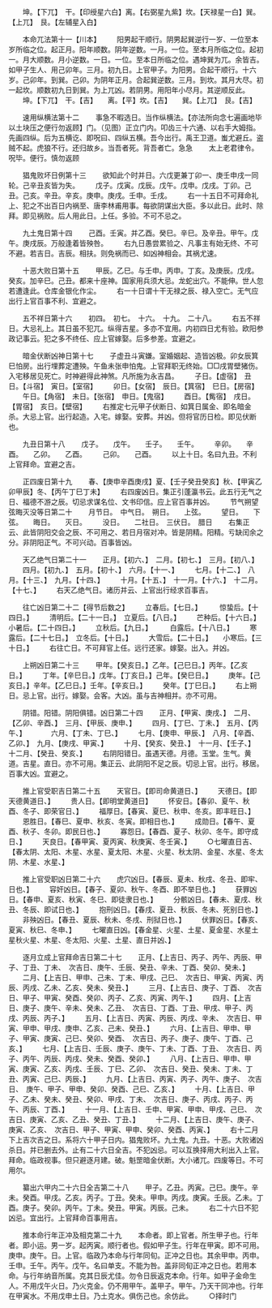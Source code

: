 <!-- { "loadSidebar": true } -->
　　坤。【下兀】　干。【印绶星六白】离。【右弼星九紫】坎。【天禄星一白】巽。【上兀】　艮。【左辅星入白】

　　本命兀法第十一【川本】
　　阳男起干顺行。阴男起巽逆行一岁、一位至本岁所临之位。起正月。阳年顺数。阴年逆数。一月。一位。至本月所临之位。起初一。月大顺数。月小逆数。一日。一位。至本日所临之位。遇坤巽为兀。余皆吉。如甲子生人、用己卯年。三月。初九日。上官甲子。为阳男。合起干顺行。十六岁。己卯年。到巽。己卯。为阴年正月。合起巽逆数。三月。到坎。其月大尽。初一起坎。顺数初九日到巽。为上兀凶。若阴男。用阳年小尽月。其逆顺反此。
　　坤。【下兀】　干。【吉】　　离。【平】坎。【吉】　　巽。【上兀】　艮。【吉】

　　速用纵横法第十二
　　事急不暇选日。当作纵横法。【亦法所向念七遍画地毕以土块压之便行勿返顾】门。（见图）正立门内。叩齿三十六通、以右手大姆指。先画四纵。后为五横讫、即呪曰、四纵五横。吾今出行。禹王卫道。蚩尤避丘。盗贼不起。虎狼不行。还归故乡。当吾者死。背吾者亡。急急
　　太上老君律令。呪毕。便行。慎勿返顾

　　猖鬼败坏日例第十三
　　欲知此个时并日。六戊更兼丁卯一、庚壬申戌一同轮。己辛丑亥皆为失。
　　戊子。戊寅。戊辰。戊午。戊申。戊戌。丁卯。己丑。己亥。辛丑。辛亥。庚申。庚戌。壬申。壬戌。
　　右一十五日不可拜命礼上、犯之不出百日内祸至、唐李林甫用事。每欲阴谋出大臣。多以此日。此时、除拜。即见祸败。后人用此日。上任。多验。不可不忌之。

　　九土鬼日第十四
　　己酉。壬寅。并乙酉。癸巳。辛巳。及辛丑。甲午。戊午。庚戌辰。万般逢着皆殃咎。
　　右九日愚尝累验之、凡事主有始无终、不可不避。若吉日。吉辰。相扶。则免祸而已、如凶神相会。其祸尤速。

　　十恶大败日第十五
　　甲辰。乙巳。与壬申。丙申。丁亥。及庚辰。戊戌。癸亥。加辛巳。己丑。都来十座神。国家用兵须大忌。龙蛇出穴。不能伸。世人忽若遭逢此。仓库金银化作尘。
　　右一十日谓十干无禄之辰、禄入空亡。无气应出行上官百事不利、宜避之。

　　五不祥日第十六
　　初四。　初七。　十六。　十九。　二十八。
　　右五不祥日。大忌礼上。其日虽不犯兀。纵得吉星。多亦不宜用。内初四日尤有验。欧阳参政记事云。犯之多不终任、应上官嫁娶。后多参差。宜避之。

　　暗金伏断凶神日第十七
　　子虚丑斗寅嫌。室婚姻起、造皆凶极。卯女辰箕巳怕房。出行埋葬定遭殃。午鱼未张申怕鬼。上官拜职无终始。□□戌胃壁猪伤。入宅移居见死亡。时神避得此神煞。凡所施为永吉昌。
　　子日。【虚宿】　丑日。【斗宿】　寅日。【室宿】
　　卯日。【女宿】　辰日。【箕宿】　巳日。【房宿】
　　午日。【角宿】　未日。【张宿】　申日。【鬼宿】
　　酉日。【觜宿】　戌日。【胃宿】　亥日。【壁宿】
　　右推定七元甲子伏断日、如箕日属金、即名暗金杀。大忌上官。出行起造。入宅。嫁娶。安葬。并凶。但将官历日检。即见伏断也。

　　九丑日第十八
　　戊子。　　戊午。　　壬子。　　壬午。
　　辛卯。　　辛酉。　　乙卯。　　乙酉。
　　己卯。　　己酉。
　　以上十日。名曰九丑。不利上官拜命。宜避之吉。

　　正四废日第十九
　　春、【庚申辛酉庚戌】夏、【壬子癸丑癸亥】秋、【甲寅乙卯甲辰】冬、【丙午丁巳丁未】
　　右四废凶日。集正引蓬瀛书云。此五行无气之日、福德不游之辰。切忌求谋名位、文书印信。应上官百事并凶。
　　节气朔望弦晦灭没等日第二十
　　月节日。　中气日。　朔日。　　上弦。
　　望日。　　下弦。　　晦日。　　灭日。
　　没日。　　二社日。　三伏日。　腊日
　　右集正云、此皆阴阳交会之辰、不可用之、若日月宿对冲。皆是阴精。阳精。亏缺闰余之分。非阴阳正气。不可兴动。百事皆凶。

　　天乙绝气日第二十一
　　正月。【初六、】　二月。【初七、】　三月。【初八、】
　　四月。【初九、】　五月。【初十、】　六月。【十一、】
　　七月。【十二、】　八月。【十三、】　九月。【十四、】
　　十月。【十五、】　十一月。【十六、】　十二月。【十七、】
　　右天乙绝气日。诸历并云、上官出行经求百事吉。

　　往亡凶日第二十二【得节后数之】
　　立春后。【七日。】　　　惊蛰后。【十四日。】
　　清明后。【二十一日。】　立夏后。【八日。】
　　芒种后。【十六日。】　　小暑后。【二十四日。】
　　立秋后。【九日。】　　　白露后。【十八日。】
　　寒露后。【二十七日。】　立冬后。【十日。】
　　大雪后。【二十日。】　　小寒后。【三十日。】
　　右往亡日。不可拜官上任。远行还家。嫁娶。出入。并凶。

　　上朔凶日第二十三
　　甲年。【癸亥日。】乙年。【己巳日。】丙年。【乙亥日。】
　　丁年。【辛巳日。】戊年。【丁亥日。】己年。【癸巳日。】
　　庚年。【己亥日。】辛年。【乙巳日。】壬年。【辛亥日。】
　　癸年。【丁巳日。】
　　右上朔日。忌上官。出行。嫁娶。会客。大凶。虽与吉神相并。亦不可用。

　　阴错。阳错。阴阳俱错。凶日第二十四
　　正月、【甲寅、庚戌、】　二月、【乙卯、辛酉、】　三月、【甲辰、庚申、】
　　四月、【丁巳、丁未、】　五月、【丙午、】　　　　六月、【丁未、丁巳、】
　　七月、【庚申、甲辰、】　八月、【辛酉、乙卯、】　九月、【庚戌、甲寅、】
　　十月、【癸亥、癸丑、】　十一月、【壬子、】　　十二月、【癸丑、癸亥、】
　　右阴阳错日。虽遇天德。月德。玉堂。生气。黄道。吉星。直日。亦不可用。集正云、此阴阳不足之辰。切忌上官。出行。移居。百事大凶。宜避之。

　　推上官受职吉日第二十五
　　天官日。【即司命黄道日、】
　　天德日。【即天德黄道日、】
　　贵人日。【即明堂黄道日】
　　怀安日。【春卯、夏午、秋酉、冬子、即荣官日、】
　　福厚日。【春寅、夏巳、秋申、冬亥。即丰旺日、】
　　恩胜日。【春巳、夏申、秋亥、冬寅。即相日也、】
　　成勋日。【春午、夏酉、秋子、冬卯。即民日也、】
　　寡怨日。【春酉、夏子、秋卯、冬午。即守成日、】
　　天良日。【春甲寅、夏丙寅、秋庚寅、冬壬寅、】
　　○七曜直日吉、【春太阴、太阳、木星、水星、夏太阳、木星、火星、秋太阴、金星、水星、冬太阴、木星、水星、】

　　推上官受职凶日第二十六
　　虎穴凶日。【春辰、夏未、秋戌、冬丑、即牢、日也、】
　　容奸凶日。【春子、夏卯、秋午、冬酉、即不举日也、】
　　获罪凶日。【春申、夏亥、秋寅、冬巳、即徒隶日也、】
　　分骸凶日。【春未、夏戌、秋丑、冬辰、即试日也、】
　　抱刑凶日。【春戌、夏丑、秋辰、冬未、死别日也、】
　　非殃凶日。【春丑、夏辰、秋未、冬戌、刑狱日也、】
　　伏罪凶日。【春亥、夏寅、秋巳、冬申、】
　　七曜直日凶。【春金星、火星、土星、夏金星、水星土星秋火星、木星、冬太阳、火星、土星、直日并凶、】

　　逐月立成上官拜命吉日第二十七
　　正月、【上吉日、丙子、丙午、丙辰、甲子、丁丑、丁未、　次吉日、庚午、壬辰、癸丑、辛未、丁酉、癸卯、癸未、】
　　二月、【上吉日、甲申、己未、丁未、甲戌、己巳、　次吉日、甲寅、丙寅、丙辰、丙戌、乙未、乙亥、癸未、癸丑、】
　　三月、【上吉日、庚子、丁酉、　次吉日、甲子、甲寅、癸酉、癸卯、丙子、乙亥、丙寅、丙午、】
　　四月、【上吉日、庚子、庚午、辛未、癸未、乙丑、　次吉日、丁酉、丁丑、甲戌、甲子、丙戌、丙辰、丙子、】
　　五月、【上吉日、丙寅、丙辰、丙戌、辛未、　次吉日、甲寅、甲申、甲戌、庚申、乙亥、己未、癸丑、】
　　六月、【上吉日、甲申、甲子、甲寅、庚寅、己巳、癸卯、癸酉、　次吉日、丙子、庚子、庚午、丁酉、己亥、】
　　七月、【上吉日、壬辰、庚子、庚午、丁未、丁酉、丁丑、　次吉日、丙子、丙午、丙辰、丙戌、癸未、癸酉、癸卯、】
　　八月、【上吉日、甲申、甲寅、庚寅、乙亥、丙戌、壬辰、丁巳、乙卯、　次吉日、癸丑、癸未、丁未、丁丑、丙寅、己巳、丙辰、】
　　九月、【上吉日、丙寅、丙子、丙午、庚子、　次吉日、　庚午、甲子、甲申、癸卯、癸酉、己巳、乙亥、】
　　十月、【上吉日、甲子、乙未、癸未、癸丑、癸卯、甲戌、丁未、　次吉日、庚子、丙戌、丙子、丙午、丙辰、丁酉、】
　　十一月、【上吉日、壬申、甲寅、甲申、甲戌、己巳、　次吉日、庚寅、乙亥、乙丑、癸丑、丁丑、】
　　十二月、【上吉日、庚午、庚子、庚寅、乙亥、　次吉日、甲子、甲寅、甲申、癸卯、癸酉、丙寅、】
　　右十二月下上吉次吉之日。系将六十甲子日内。猖鬼败坏。九土鬼。九丑。十恶。大败诸凶杀日。并已删去外。止有二十六日全吉。不犯凶忌。可以互换择用大利出入上官。拜命。临政视事。但只避逐月建。破。魁罡暗金伏断。大小诸兀。四废等日。不可用尔。

　　纂出六甲内二十六日全吉第二十八
　　甲子。乙丑。丙寅。己巳。庚午。辛未。癸酉。甲戌。乙亥。丙子。丁丑。癸未。甲申。丙戌。庚寅。壬辰。乙未。丁酉。庚子。癸卯。丙午。丁未。癸丑。甲寅。丙辰。己未。
　　右二十六日不犯凶忌。宜出行。上官拜命百事用吉。

　　推本命行年正冲及相克第二十九
　　本命者。即上官者。所生甲子也。行年者。即小运。男一岁。起丙寅。顺行者也。假如甲子生。行年在甲寅。即不可用。庚申。庚午。日。上官。临政乃本命与行年同旬。正冲之日也。其余甲申。丙申。壬申。壬午。丙午。戊午。名曰单支。不能为咎。盖非同旬正冲之日也。若用本命。与行年纳音所属。克其日辰尤佳。勿令日辰返克本命。行年。如甲子金命生人。不用戊午火日。乃火克金。仍不用甲午。盖甲子。甲午。乃天干同冲也。行年在甲寅水。不用戊申土日。乃土克水。俱伤己也。余仿此。
　　○择时门

